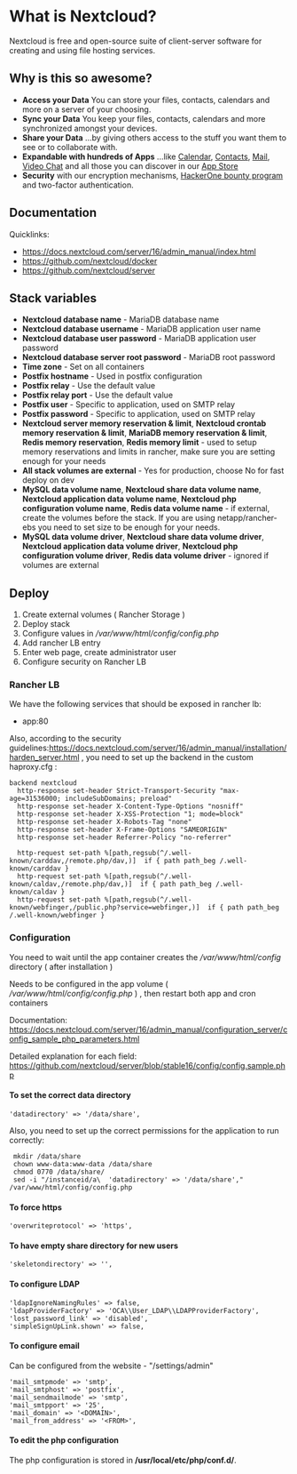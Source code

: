 # What is Nextcloud?


Nextcloud is free and open-source suite of client-server software for creating and using file hosting services.


## Why is this so awesome? 


* **Access your Data** You can store your files, contacts, calendars and more on a server of your choosing.
* **Sync your Data** You keep your files, contacts, calendars and more synchronized amongst your devices.
* **Share your Data** …by giving others access to the stuff you want them to see or to collaborate with.
* **Expandable with hundreds of Apps** ...like [Calendar](https://github.com/nextcloud/calendar), [Contacts](https://github.com/nextcloud/contacts), [Mail](https://github.com/nextcloud/mail), [Video Chat](https://github.com/nextcloud/spreed) and all those you can discover in our [App Store](https://apps.nextcloud.com)
* **Security** with our encryption mechanisms, [HackerOne bounty program](https://hackerone.com/nextcloud) and two-factor authentication.

## Documentation


Quicklinks:

- https://docs.nextcloud.com/server/16/admin_manual/index.html
- https://github.com/nextcloud/docker
- https://github.com/nextcloud/server

## Stack variables


- **Nextcloud database name** - MariaDB database name
- **Nextcloud database username** - MariaDB application user name
- **Nextcloud database user password** - MariaDB application user password
- **Nextcloud database server root password** - MariaDB root password
- **Time zone** -  Set on all containers
- **Postfix hostname** - Used in postfix configuration
- **Postfix relay** - Use the default value
- **Postfix relay port** - Use the default value
- **Postfix user** - Specific to application, used on SMTP relay
- **Postfix password** - Specific to application, used on SMTP relay
- **Nextcloud server memory reservation & limit**, **Nextcloud crontab  memory reservation & limit**, **MariaDB memory reservation & limit**, **Redis memory reservation**, **Redis memory limit** - used to setup memory reservations and limits in rancher, make sure you are setting enough for your needs   
- **All stack volumes are external** - Yes for production, choose No for fast deploy on dev
- **MySQL data volume name**, **Nextcloud share data volume name**, **Nextcloud application data volume name**, **Nextcloud php configuration volume name**, **Redis data volume name** - if external, create the volumes before the stack. If you are using netapp/rancher-ebs you need to set size to be enough for your needs. 
- **MySQL data volume driver**, **Nextcloud share data volume driver**, **Nextcloud application data volume driver**, **Nextcloud php configuration volume driver**, **Redis data volume driver** - ignored if volumes are external


## Deploy

1. Create external volumes ( Rancher Storage )
2. Deploy stack
3. Configure values in */var/www/html/config/config.php*
4. Add rancher LB entry
5. Enter web page, create administrator user
5. Configure security on Rancher LB

### Rancher LB

We have the following services that should be exposed in rancher lb:

- app:80

Also, according to the security guidelines:https://docs.nextcloud.com/server/16/admin_manual/installation/harden_server.html , you need to set up the backend in the custom haproxy.cfg :

```
backend nextcloud
  http-response set-header Strict-Transport-Security "max-age=31536000; includeSubDomains; preload"
  http-response set-header X-Content-Type-Options "nosniff"
  http-response set-header X-XSS-Protection "1; mode=block"
  http-response set-header X-Robots-Tag "none"
  http-response set-header X-Frame-Options "SAMEORIGIN"
  http-response set-header Referrer-Policy "no-referrer"

  http-request set-path %[path,regsub(^/.well-known/carddav,/remote.php/dav,)]  if { path path_beg /.well-known/carddav }
  http-request set-path %[path,regsub(^/.well-known/caldav,/remote.php/dav,)]  if { path path_beg /.well-known/caldav } 
  http-request set-path %[path,regsub(^/.well-known/webfinger,/public.php?service=webfinger,)]  if { path path_beg /.well-known/webfinger }
  ```


### Configuration

You need to wait until the app container creates the */var/www/html/config* directory ( after installation )

Needs to be configured in the app volume ( */var/www/html/config/config.php* ) , then restart both app and cron containers

Documentation: https://docs.nextcloud.com/server/16/admin_manual/configuration_server/config_sample_php_parameters.html

Detailed explanation for each field: https://github.com/nextcloud/server/blob/stable16/config/config.sample.php

#### To set the correct data directory

    'datadirectory' => '/data/share',

Also, you need to set up the correct permissions for the application to run correctly:

     mkdir /data/share
     chown www-data:www-data /data/share
     chmod 0770 /data/share/
     sed -i "/instanceid/a\  'datadirectory' => '/data/share'," /var/www/html/config/config.php

#### To force https

    'overwriteprotocol' => 'https',

#### To have empty share directory for new users 

    'skeletondirectory' => '',

#### To configure LDAP

    'ldapIgnoreNamingRules' => false,
    'ldapProviderFactory' => 'OCA\\User_LDAP\\LDAPProviderFactory',
    'lost_password_link' => 'disabled',
    'simpleSignUpLink.shown' => false,

#### To configure email

Can be configured from the website - "/settings/admin"

    'mail_smtpmode' => 'smtp',
    'mail_smtphost' => 'postfix',
    'mail_sendmailmode' => 'smtp',
    'mail_smtpport' => '25',
    'mail_domain' => '<DOMAIN>',
    'mail_from_address' => '<FROM>',

#### To edit the php configuration

The php configuration is stored in **/usr/local/etc/php/conf.d/**.

